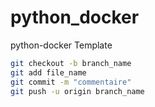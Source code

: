 # python_docker

python-docker Template

``` bash
git checkout -b branch_name
git add file_name
git commit -m "commentaire"
git push -u origin branch_name
```